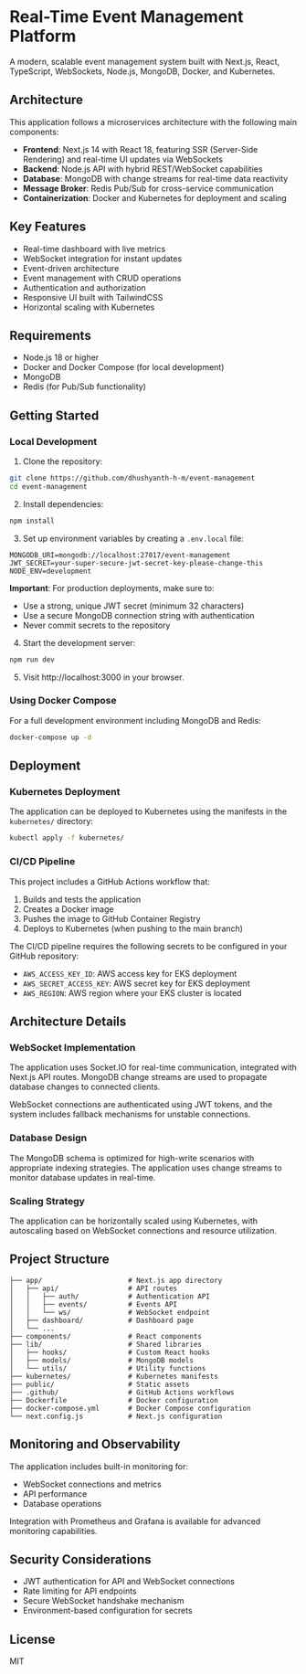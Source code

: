 # Real-Time Event Management Platform

A modern, scalable event management system built with Next.js, React, TypeScript, WebSockets, Node.js, MongoDB, Docker, and Kubernetes.

## Architecture

This application follows a microservices architecture with the following main components:

- **Frontend**: Next.js 14 with React 18, featuring SSR (Server-Side Rendering) and real-time UI updates via WebSockets
- **Backend**: Node.js API with hybrid REST/WebSocket capabilities
- **Database**: MongoDB with change streams for real-time data reactivity
- **Message Broker**: Redis Pub/Sub for cross-service communication
- **Containerization**: Docker and Kubernetes for deployment and scaling

## Key Features

- Real-time dashboard with live metrics
- WebSocket integration for instant updates
- Event-driven architecture
- Event management with CRUD operations
- Authentication and authorization
- Responsive UI built with TailwindCSS
- Horizontal scaling with Kubernetes

## Requirements

- Node.js 18 or higher
- Docker and Docker Compose (for local development)
- MongoDB
- Redis (for Pub/Sub functionality)

## Getting Started

### Local Development

1. Clone the repository:
```bash
git clone https://github.com/dhushyanth-h-m/event-management
cd event-management
```

2. Install dependencies:
```bash
npm install
```

3. Set up environment variables by creating a `.env.local` file:
```env
MONGODB_URI=mongodb://localhost:27017/event-management
JWT_SECRET=your-super-secure-jwt-secret-key-please-change-this
NODE_ENV=development
```

**Important**: For production deployments, make sure to:
- Use a strong, unique JWT secret (minimum 32 characters)
- Use a secure MongoDB connection string with authentication
- Never commit secrets to the repository

4. Start the development server:
```bash
npm run dev
```

5. Visit http://localhost:3000 in your browser.

### Using Docker Compose

For a full development environment including MongoDB and Redis:

```bash
docker-compose up -d
```

## Deployment

### Kubernetes Deployment

The application can be deployed to Kubernetes using the manifests in the `kubernetes/` directory:

```bash
kubectl apply -f kubernetes/
```

### CI/CD Pipeline

This project includes a GitHub Actions workflow that:

1. Builds and tests the application
2. Creates a Docker image
3. Pushes the image to GitHub Container Registry
4. Deploys to Kubernetes (when pushing to the main branch)

The CI/CD pipeline requires the following secrets to be configured in your GitHub repository:
- `AWS_ACCESS_KEY_ID`: AWS access key for EKS deployment
- `AWS_SECRET_ACCESS_KEY`: AWS secret key for EKS deployment
- `AWS_REGION`: AWS region where your EKS cluster is located

## Architecture Details

### WebSocket Implementation

The application uses Socket.IO for real-time communication, integrated with Next.js API routes. MongoDB change streams are used to propagate database changes to connected clients.

WebSocket connections are authenticated using JWT tokens, and the system includes fallback mechanisms for unstable connections.

### Database Design

The MongoDB schema is optimized for high-write scenarios with appropriate indexing strategies. The application uses change streams to monitor database updates in real-time.

### Scaling Strategy

The application can be horizontally scaled using Kubernetes, with autoscaling based on WebSocket connections and resource utilization.

## Project Structure

```
├── app/                     # Next.js app directory
│   ├── api/                 # API routes
│   │   ├── auth/            # Authentication API
│   │   ├── events/          # Events API
│   │   └── ws/              # WebSocket endpoint
│   ├── dashboard/           # Dashboard page
│   └── ...
├── components/              # React components
├── lib/                     # Shared libraries
│   ├── hooks/               # Custom React hooks
│   ├── models/              # MongoDB models
│   └── utils/               # Utility functions
├── kubernetes/              # Kubernetes manifests
├── public/                  # Static assets
├── .github/                 # GitHub Actions workflows
├── Dockerfile               # Docker configuration
├── docker-compose.yml       # Docker Compose configuration
└── next.config.js           # Next.js configuration
```

## Monitoring and Observability

The application includes built-in monitoring for:

- WebSocket connections and metrics
- API performance
- Database operations

Integration with Prometheus and Grafana is available for advanced monitoring capabilities.

## Security Considerations

- JWT authentication for API and WebSocket connections
- Rate limiting for API endpoints
- Secure WebSocket handshake mechanism
- Environment-based configuration for secrets

## License

MIT 
